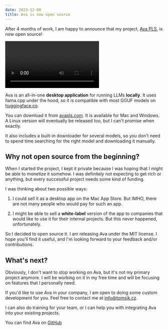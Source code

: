```yaml
---
date: 2023-12-08
title: Ava is now open source
---
```


After 4 months of work, I am happy to announce that my project,
[Ava PLS](https://avapls.com), is now open source!

<video autoplay="true" loop="true" src="https://github.com/cztomsik/ava/assets/3526922/790dd1a2-5e59-4a63-a05a-f255b5677269"></video>

Ava is an all-in-one **desktop application** for running LLMs **locally**. It
uses llama.cpp under the hood, so it is compatible with most GGUF models on
[huggingface.co](https://huggingface.co).

You can download it from [avapls.com](https://avapls.com). It is available for
Mac and Windows. A Linux version will eventually be released too, but I can't
promise when exactly.

It also includes a built-in downloader for several models, so you don't need to
spend time searching for the right model and downloading it manually.

## Why not open source from the beginning?

When I started the project, I kept it private because I was hoping that I might
be able to monetize it somehow. I was definitely not expecting to get rich or
anything, but every successful project needs some kind of funding.

I was thinking about two possible ways:

1. I could sell it as a desktop app on the Mac App Store. But IMHO, there are
   not many people who would pay for such an app.

2. I might be able to sell a **white-label** version of the app to companies
   that would like to use it for their internal projects. But this never
   happened, unfortunately.

So I decided to open source it. I am releasing Ava under the MIT license. I hope
you'll find it useful, and I'm looking forward to your feedback and/or
contributions.

## What's next?

Obviously, I don't want to stop working on Ava, but it's not my primary project
anymore. I will be working on it in my free time and will be focusing on
features that I personally need.

If you'd like to use Ava in your company, I am open to doing some custom
development for you. Feel free to contact me at
[info@tomsik.cz](mailto:info@tomsik.cz).

I can also do training for your team, or I can help you with integrating Ava
into your existing projects.

You can find Ava on [GitHub](https://github.com/cztomsik/ava)
